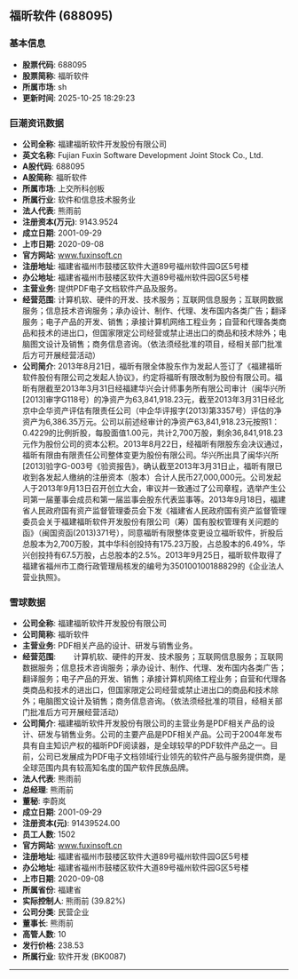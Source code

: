 ## 福昕软件 (688095)

### 基本信息

- **股票代码**: 688095
- **股票简称**: 福昕软件
- **所属市场**: sh
- **更新时间**: 2025-10-25 18:29:23

### 巨潮资讯数据

- **公司全称**: 福建福昕软件开发股份有限公司
- **英文名称**: Fujian Fuxin Software Development Joint Stock Co., Ltd.
- **A股代码**: 688095
- **A股简称**: 福昕软件
- **所属市场**: 上交所科创板
- **所属行业**: 软件和信息技术服务业
- **法人代表**: 熊雨前
- **注册资本(万元)**: 9143.9524
- **成立日期**: 2001-09-29
- **上市日期**: 2020-09-08
- **官方网站**: www.fuxinsoft.cn
- **注册地址**: 福建省福州市鼓楼区软件大道89号福州软件园G区5号楼
- **办公地址**: 福建省福州市鼓楼区软件大道89号福州软件园G区5号楼
- **主营业务**: 提供PDF电子文档软件产品及服务。
- **经营范围**: 计算机软、硬件的开发、技术服务；互联网信息服务；互联网数据服务；信息技术咨询服务；承办设计、制作、代理、发布国内各类广告；翻译服务；电子产品的开发、销售；承接计算机网络工程业务；自营和代理各类商品和技术的进出口，但国家限定公司经营或禁止进出口的商品和技术除外；电脑图文设计及销售；商务信息咨询。（依法须经批准的项目，经相关部门批准后方可开展经营活动）
- **公司简介**: 2013年8月21日，福昕有限全体股东作为发起人签订了《福建福昕软件股份有限公司之发起人协议》，约定将福昕有限改制为股份有限公司。福昕有限截至2013年3月31日经福建华兴会计师事务所有限公司审计（闽华兴所[2013]审字G118号）的净资产为63,841,918.23元，截至2013年3月31日经北京中企华资产评估有限责任公司（中企华评报字(2013)第3357号）评估的净资产为6,386.35万元。公司以前述经审计的净资产63,841,918.23元按照1：0.4229的比例折股，每股面值1.00元，共计2,700万股，剩余36,841,918.23元作为股份公司的资本公积。2013年8月22日，经福昕有限股东会决议通过，福昕有限由有限责任公司整体变更为股份有限公司。华兴所出具了闽华兴所[2013]验字G-003号《验资报告》，确认截至2013年3月31日止，福昕有限已收到各发起人缴纳的注册资本（股本）合计人民币27,000,000元。公司发起人于2013年9月13日召开创立大会，审议并一致通过了公司章程，选举产生公司第一届董事会成员和第一届监事会股东代表监事等。2013年9月18日，福建省人民政府国有资产监督管理委员会下发《福建省人民政府国有资产监督管理委员会关于福建福昕软件开发股份有限公司（筹）国有股权管理有关问题的函》（闽国资函(2013)371号），同意福昕有限整体变更设立福昕软件，折股后总股本为2,700万股，其中华科创投持有175.23万股，占总股本的6.49%，华兴创投持有67.5万股，占总股本的2.5%。2013年9月25日，福昕软件取得了福建省福州市工商行政管理局核发的编号为350100100188829的《企业法人营业执照》。

### 雪球数据

- **公司全称**: 福建福昕软件开发股份有限公司
- **公司简称**: 福昕软件
- **主营业务**: PDF相关产品的设计、研发与销售业务。
- **经营范围**: 　　计算机软、硬件的开发、技术服务；互联网信息服务；互联网数据服务；信息技术咨询服务；承办设计、制作、代理、发布国内各类广告；翻译服务；电子产品的开发、销售；承接计算机网络工程业务；自营和代理各类商品和技术的进出口，但国家限定公司经营或禁止进出口的商品和技术除外；电脑图文设计及销售；商务信息咨询。（依法须经批准的项目，经相关部门批准后方可开展经营活动）
- **公司简介**: 福建福昕软件开发股份有限公司的主营业务是PDF相关产品的设计、研发与销售业务。公司的主要产品是PDF相关产品。公司于2004年发布具有自主知识产权的福昕PDF阅读器，是全球较早的PDF软件产品之一。目前，公司已发展成为PDF电子文档领域行业领先的软件产品与服务提供商，是全球范围内具有较高知名度的国产软件民族品牌。
- **法人代表**: 熊雨前
- **总经理**: 熊雨前
- **董秘**: 李蔚岚
- **成立日期**: 2001-09-29
- **注册资本(元)**: 91439524.00
- **员工人数**: 1502
- **官方网站**: www.fuxinsoft.cn
- **注册地址**: 福建省福州市鼓楼区软件大道89号福州软件园G区5号楼
- **办公地址**: 福建省福州市鼓楼区软件大道89号福州软件园G区5号楼
- **上市日期**: 2020-09-08
- **所属省份**: 福建省
- **实际控制人**: 熊雨前 (39.82%)
- **公司分类**: 民营企业
- **董事长**: 熊雨前
- **高管人数**: 10
- **发行价格**: 238.53
- **所属行业**: 软件开发 (BK0087)

---